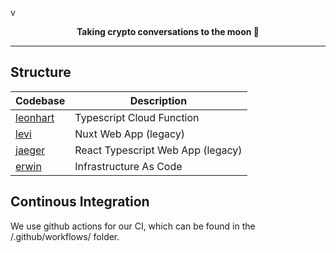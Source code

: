 v<p align="center">
  <strong>Taking crypto conversations to the moon 🚀</strong>
</p>

---

## Structure

| Codebase             | Description                       |
|----------------------|-----------------------------------|
| [leonhart](leonhart) | Typescript Cloud Function         |
| [levi](levi)         | Nuxt Web App (legacy)             |
| [jaeger](jaeger)     | React Typescript Web App (legacy) |
| [erwin](erwin)       | Infrastructure As Code            |

## Continous Integration
We use github actions for our CI, which can be found in the /.github/workflows/ folder.